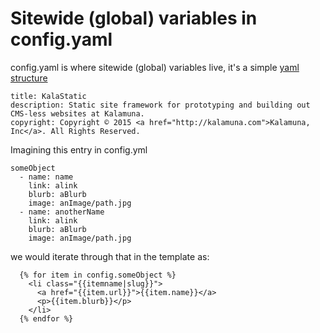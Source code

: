 # Sitewide (global) variables in config.yaml

config.yaml is where sitewide (global) variables live, it's a simple [yaml structure](http://docs.ansible.com/YAMLSyntax.html)

```
title: KalaStatic
description: Static site framework for prototyping and building out CMS-less websites at Kalamuna.
copyright: Copyright © 2015 <a href="http://kalamuna.com">Kalamuna, Inc</a>. All Rights Reserved.
```

Imagining this entry in config.yml

```
someObject
  - name: name
    link: alink
    blurb: aBlurb
    image: anImage/path.jpg
  - name: anotherName
    link: alink
    blurb: aBlurb
    image: anImage/path.jpg
```
we would iterate through that in the template as:

```
  {% for item in config.someObject %}
    <li class="{{itemname|slug}}">
      <a href="{{item.url}}">{{item.name}}</a>
      <p>{{item.blurb}}</p>
    </li>
  {% endfor %}
```
